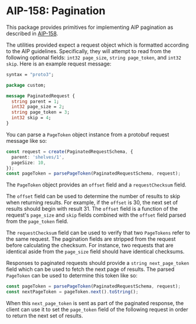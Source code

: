 # AIP-158: Pagination

This package provides primitives for implementing AIP pagination as described in [AIP-158](https://google.aip.dev/158).

The utilities provided expect a request object which is formatted according to the AIP guidelines. Specifically, they will attempt to read from the following optional fields: `int32 page_size`, `string page_token`, and `int32 skip`. Here is an example request message:

```protobuf
syntax = "proto3";

package custom;

message PaginatedRequest {
  string parent = 1;
  int32 page_size = 2;
  string page_token = 3;
  int32 skip = 4;
}
```

You can parse a `PageToken` object instance from a protobuf request message like so:

```ts
const request = create(PaginatedRequestSchema, {
  parent: 'shelves/1',
  pageSize: 10,
});
const pageToken = parsePageToken(PaginatedRequestSchema, request);
```

The `PageToken` object provides an `offset` field and a `requestChecksum` field.

The `offset` field can be used to determine the number of results to skip when returning results. For example, if the `offset` is 30, the next set of results should begin with result 31. The `offset` field is a function of the request's `page_size` and `skip` fields combined with the `offset` field parsed from the `page_token` field.

The `requestChecksum` field can be used to verify that two `PageTokens` refer to the same request. The pagination fields are stripped from the request before calculating the checksum. For instance, two requests that are identical aside from the `page_size` field should have identical checksums.

Responses to paginated requests should provide a `string next_page_token` field which can be used to fetch the next page of results. The parsed `PageToken` can be used to determine this token like so:

```ts
const pageToken = parsePageToken(PaginatedRequestSchema, request);
const nextPageToken = pageToken.next().toString();
```

When this `next_page_token` is sent as part of the paginated response, the client can use it to set the `page_token` field of the following request in order to return the next set of results.
